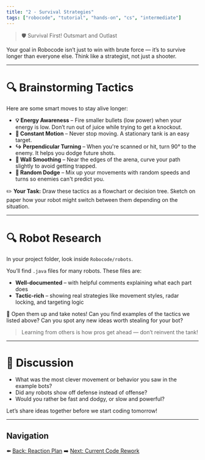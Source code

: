 ```yaml
---
title: "2 - Survival Strategies"
tags: ["robocode", "tutorial", "hands-on", "cs", "intermediate"]
---
```


> 🛡️ Survival First! Outsmart and Outlast

Your goal in Robocode isn’t just to win with brute force — it’s to survive longer than everyone else. Think like a strategist, not just a shooter.

---

# 🔍 Brainstorming Tactics

Here are some smart moves to stay alive longer:

* **💡 Energy Awareness** – Fire smaller bullets (low power) when your energy is low. Don’t run out of juice while trying to get a knockout.
* **🏃 Constant Motion** – Never stop moving. A stationary tank is an easy target.
* **↪️ Perpendicular Turning** – When you're scanned or hit, turn 90° to the enemy. It helps you dodge future shots.
* **🧱 Wall Smoothing** – Near the edges of the arena, curve your path slightly to avoid getting trapped.
* **🎲 Random Dodge** – Mix up your movements with random speeds and turns so enemies can't predict you.

✏️ **Your Task:** Draw these tactics as a flowchart or decision tree. Sketch on paper how your robot might switch between them depending on the situation.

---

# 🔍 Robot Research

In your project folder, look inside `Robocode/robots`.

You’ll find `.java` files for many robots. These files are:

* **Well-documented** – with helpful comments explaining what each part does
* **Tactic-rich** – showing real strategies like movement styles, radar locking, and targeting logic

🧠 Open them up and take notes! Can you find examples of the tactics we listed above? Can you spot any new ideas worth stealing for your bot?

> Learning from others is how pros get ahead — don’t reinvent the tank!

---

# 💬 Discussion

* What was the most clever movement or behavior you saw in the example bots?
* Did any robots show off defense instead of offense?
* Would you rather be fast and dodgy, or slow and powerful?

Let’s share ideas together before we start coding tomorrow!

---

## Navigation

⬅️ [Back: Reaction Plan](/robocode/Day-8/00_hit_reaction_plan)
➡️ [Next: Current Code Rework](/robocode/Day-8/02_refactoring)
